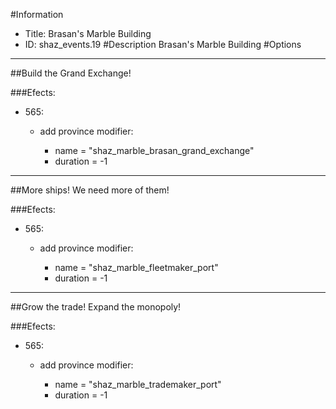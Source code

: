 #Information
 - Title: Brasan's Marble Building
 - ID: shaz_events.19
#Description
Brasan's Marble Building
#Options

___
##Build the Grand Exchange!

###Efects:<ul><li>565:</li><ul><li>add province modifier:</li><ul><li>name = "shaz_marble_brasan_grand_exchange"</li><li>duration = -1</li></ul></ul></ul>

___
##More ships! We need more of them!

###Efects:<ul><li>565:</li><ul><li>add province modifier:</li><ul><li>name = "shaz_marble_fleetmaker_port"</li><li>duration = -1</li></ul></ul></ul>

___
##Grow the trade! Expand the monopoly!

###Efects:<ul><li>565:</li><ul><li>add province modifier:</li><ul><li>name = "shaz_marble_trademaker_port"</li><li>duration = -1</li></ul></ul></ul>
